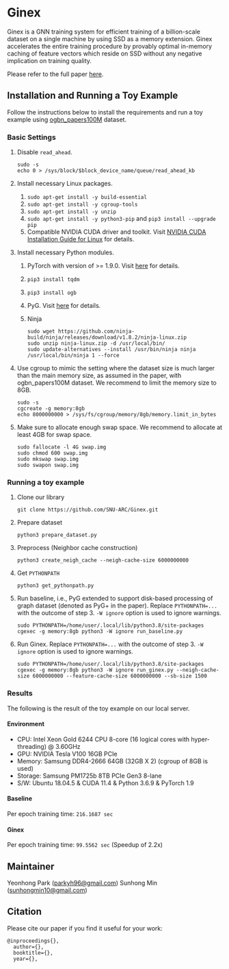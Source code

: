 # Ginex

Ginex is a GNN training system for efficient training of a billion-scale dataset on a single machine by using SSD as a memory extension. Ginex accelerates the entire training procedure by provably optimal in-memory caching of feature vectors which reside on SSD without any negative implication on training quality.

Please refer to the full paper [here](https://link.to.paper).

## Installation and Running a Toy Example

Follow the instructions below to install the requirements and run a toy example using [ogbn_papers100M](https://ogb.stanford.edu/docs/nodeprop/#ogbn-papers100M) dataset.

### Basic Settings

1. Disable `read_ahead`.
    ```console
    sudo -s
    echo 0 > /sys/block/$block_device_name/queue/read_ahead_kb
    ```

2. Install necessary Linux packages. 
    1. `sudo apt-get install -y build-essential`
    2. `sudo apt-get install -y cgroup-tools`
    3. `sudo apt-get install -y unzip`
    4. `sudo apt-get install -y python3-pip` and `pip3 install --upgrade pip`
    5. Compatible NVIDIA CUDA driver and toolkit. Visit [NVIDIA CUDA Installation Guide for Linux](https://docs.nvidia.com/cuda/cuda-installation-guide-linux/index.html) for details.

3. Install necessary Python modules. 
    1. PyTorch with version of >= 1.9.0. Visit [here](https://pytorch.org/get-started/locally/) for details.
    2. `pip3 install tqdm`
    3. `pip3 install ogb`
    4. PyG. Visit [here](https://pytorch-geometric.readthedocs.io/en/latest/notes/installation.html) for details.

    5. Ninja
        ```console
        sudo wget https://github.com/ninja-build/ninja/releases/download/v1.8.2/ninja-linux.zip
        sudo unzip ninja-linux.zip -d /usr/local/bin/
        sudo update-alternatives --install /usr/bin/ninja ninja /usr/local/bin/ninja 1 --force
        ```

4. Use cgroup to mimic the setting where the dataset size is much larger than the main memory size, as assumed in the paper, with ogbn_papers100M dataset. We recommend to limit the memory size to 8GB.
    ```console
    sudo -s
    cgcreate -g memory:8gb
    echo 8000000000 > /sys/fs/cgroup/memory/8gb/memory.limit_in_bytes
    ```

5. Make sure to allocate enough swap space. We recommend to allocate at least 4GB for swap space.
    ```console
    sudo fallocate -l 4G swap.img
    sudo chmod 600 swap.img
    sudo mkswap swap.img
    sudo swapon swap.img
    ```

### Running a toy example

1. Clone our library
    ```console
    git clone https://github.com/SNU-ARC/Ginex.git
    ```
2. Prepare dataset
    ```console
    python3 prepare_dataset.py
    ```
3. Preprocess (Neighbor cache construction)
    ```console
    python3 create_neigh_cache --neigh-cache-size 6000000000
    ````
4. Get `PYTHONPATH`
    ```console
    python3 get_pythonpath.py
    ```
5. Run baseline, i.e., PyG extended to support disk-based processing of graph dataset (denoted as PyG+ in the paper). Replace `PYTHONPATH=...` with the outcome of step 3. `-W ignore` option is used to ignore warnings.
    ```console
    sudo PYTHONPATH=/home/user/.local/lib/python3.8/site-packages cgexec -g memory:8gb python3 -W ignore run_baseline.py
    ```
6. Run Ginex. Replace `PYTHONPATH=...` with the outcome of step 3. `-W ignore` option is used to ignore warnings.
    ```console
    sudo PYTHONPATH=/home/user/.local/lib/python3.8/site-packages cgexec -g memory:8gb python3 -W ignore run_ginex.py --neigh-cache-size 6000000000 --feature-cache-size 6000000000 --sb-size 1500
    ```

### Results

The following is the result of the toy example on our local server.

#### Environment

* CPU: Intel Xeon Gold 6244 CPU 8-core (16 logical cores with hyper-threading) @ 3.60GHz
* GPU: NVIDIA Tesla V100 16GB PCIe
* Memory: Samsung DDR4-2666 64GB (32GB X 2) (cgroup of 8GB is used)
* Storage: Samsung PM1725b 8TB PCIe Gen3 8-lane
* S/W: Ubuntu 18.04.5 & CUDA 11.4 & Python 3.6.9 & PyTorch 1.9

#### Baseline

Per epoch training time: `216.1687 sec`

#### Ginex

Per epoch training time: `99.5562 sec` (Speedup of 2.2x)

## Maintainer

Yeonhong Park (parkyh96@gmail.com)
Sunhong Min (sunhongmin10@gmail.com)

## Citation

Please cite our paper if you find it useful for your work:

```
@inproceedings{},
  author={},
  booktitle={},
  year={},
```
